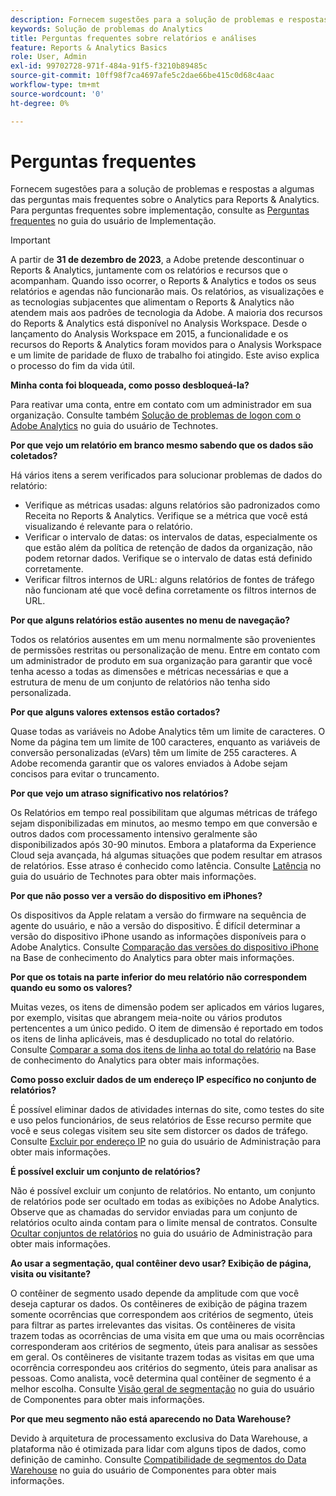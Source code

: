 ```yaml
---
description: Fornecem sugestões para a solução de problemas e respostas a algumas das perguntas mais frequentes sobre o Analytics.
keywords: Solução de problemas do Analytics
title: Perguntas frequentes sobre relatórios e análises
feature: Reports & Analytics Basics
role: User, Admin
exl-id: 99702728-971f-484a-91f5-f3210b89485c
source-git-commit: 10ff98f7ca4697afe5c2dae66be415c0d68c4aac
workflow-type: tm+mt
source-wordcount: '0'
ht-degree: 0%

---
```


# Perguntas frequentes

Fornecem sugestões para a solução de problemas e respostas a algumas das perguntas mais frequentes sobre o Analytics para Reports &amp; Analytics. Para perguntas frequentes sobre implementação, consulte as [Perguntas frequentes](/help/implement/faq.md) no guia do usuário de Implementação.

>[!IMPORTANT]
>A partir de **31 de dezembro de 2023**, a Adobe pretende descontinuar o Reports &amp; Analytics, juntamente com os relatórios e recursos que o acompanham. Quando isso ocorrer, o Reports &amp; Analytics e todos os seus relatórios e agendas não funcionarão mais. Os relatórios, as visualizações e as tecnologias subjacentes que alimentam o Reports &amp; Analytics não atendem mais aos padrões de tecnologia da Adobe. A maioria dos recursos do Reports &amp; Analytics está disponível no Analysis Workspace. Desde o lançamento do Analysis Workspace em 2015, a funcionalidade e os recursos do Reports &amp; Analytics foram movidos para o Analysis Workspace e um limite de paridade de fluxo de trabalho foi atingido. Este aviso explica o processo do fim da vida útil.

**Minha conta foi bloqueada, como posso desbloqueá-la?**

Para reativar uma conta, entre em contato com um administrador em sua organização. Consulte também [Solução de problemas de logon com o Adobe Analytics](/help/technotes/troubleshoot-login.md) no guia do usuário de Technotes.

**Por que vejo um relatório em branco mesmo sabendo que os dados são coletados?**

Há vários itens a serem verificados para solucionar problemas de dados do relatório:

* Verifique as métricas usadas: alguns relatórios são padronizados como Receita no Reports &amp; Analytics. Verifique se a métrica que você está visualizando é relevante para o relatório.
* Verificar o intervalo de datas: os intervalos de datas, especialmente os que estão além da política de retenção de dados da organização, não podem retornar dados. Verifique se o intervalo de datas está definido corretamente.
* Verificar filtros internos de URL: alguns relatórios de fontes de tráfego não funcionam até que você defina corretamente os filtros internos de URL.

**Por que alguns relatórios estão ausentes no menu de navegação?**

Todos os relatórios ausentes em um menu normalmente são provenientes de permissões restritas ou personalização de menu. Entre em contato com um administrador de produto em sua organização para garantir que você tenha acesso a todas as dimensões e métricas necessárias e que a estrutura de menu de um conjunto de relatórios não tenha sido personalizada.

**Por que alguns valores extensos estão cortados?**

Quase todas as variáveis no Adobe Analytics têm um limite de caracteres. O Nome da página tem um limite de 100 caracteres, enquanto as variáveis de conversão personalizadas (eVars) têm um limite de 255 caracteres. A Adobe recomenda garantir que os valores enviados à Adobe sejam concisos para evitar o truncamento.

**Por que vejo um atraso significativo nos relatórios?**

Os Relatórios em tempo real possibilitam que algumas métricas de tráfego sejam disponibilizadas em minutos, ao mesmo tempo em que conversão e outros dados com processamento intensivo geralmente são disponibilizados após 30-90 minutos. Embora a plataforma da Experience Cloud seja avançada, há algumas situações que podem resultar em atrasos de relatórios. Esse atraso é conhecido como latência. Consulte [Latência](/help/technotes/latency.md) no guia do usuário de Technotes para obter mais informações.

**Por que não posso ver a versão do dispositivo em iPhones?**

Os dispositivos da Apple relatam a versão do firmware na sequência de agente do usuário, e não a versão do dispositivo. É difícil determinar a versão do dispositivo iPhone usando as informações disponíveis para o Adobe Analytics. Consulte [Comparação das versões do dispositivo iPhone](https://helpx.adobe.com/br/analytics/kb/comparing-iphone-device-versions.html) na Base de conhecimento do Analytics para obter mais informações.

**Por que os totais na parte inferior do meu relatório não correspondem quando eu somo os valores?**

Muitas vezes, os itens de dimensão podem ser aplicados em vários lugares, por exemplo, visitas que abrangem meia-noite ou vários produtos pertencentes a um único pedido. O item de dimensão é reportado em todos os itens de linha aplicáveis, mas é desduplicado no total do relatório. Consulte [Comparar a soma dos itens de linha ao total do relatório](https://helpx.adobe.com/br/analytics/kb/sum-line-items-different-from-total.html) na Base de conhecimento do Analytics para obter mais informações.

**Como posso excluir dados de um endereço IP específico no conjunto de relatórios?**

É possível eliminar dados de atividades internas do site, como testes do site e uso pelos funcionários, de seus relatórios de Esse recurso permite que você e seus colegas visitem seu site sem distorcer os dados de tráfego. Consulte [Excluir por endereço IP](/help/admin/admin/exclude-ip.md) no guia do usuário de Administração para obter mais informações.

**É possível excluir um conjunto de relatórios?**

Não é possível excluir um conjunto de relatórios. No entanto, um conjunto de relatórios pode ser ocultado em todas as exibições no Adobe Analytics. Observe que as chamadas do servidor enviadas para um conjunto de relatórios oculto ainda contam para o limite mensal de contratos. Consulte [Ocultar conjuntos de relatórios](/help/admin/company/c-hide-report-suites.md) no guia do usuário de Administração para obter mais informações.

**Ao usar a segmentação, qual contêiner devo usar? Exibição de página, visita ou visitante?**

O contêiner de segmento usado depende da amplitude com que você deseja capturar os dados. Os contêineres de exibição de página trazem somente ocorrências que correspondem aos critérios de segmento, úteis para filtrar as partes irrelevantes das visitas. Os contêineres de visita trazem todas as ocorrências de uma visita em que uma ou mais ocorrências corresponderam aos critérios de segmento, úteis para analisar as sessões em geral. Os contêineres de visitante trazem todas as visitas em que uma ocorrência correspondeu aos critérios do segmento, úteis para analisar as pessoas. Como analista, você determina qual contêiner de segmento é a melhor escolha. Consulte [Visão geral de segmentação](/help/components/segmentation/seg-overview.md) no guia do usuário de Componentes para obter mais informações.

**Por que meu segmento não está aparecendo no Data Warehouse?**

Devido à arquitetura de processamento exclusiva do Data Warehouse, a plataforma não é otimizada para lidar com alguns tipos de dados, como definição de caminho. Consulte [Compatibilidade de segmentos do Data Warehouse](/help/components/segmentation/seg-reference/seg-compatibility.md) no guia do usuário de Componentes para obter mais informações.
